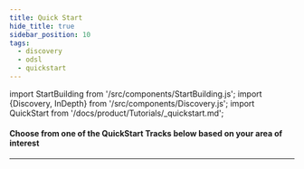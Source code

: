 ```yaml
---
title: Quick Start
hide_title: true
sidebar_position: 10
tags:
  - discovery
  - odsl
  - quickstart
---
```

import StartBuilding from '/src/components/StartBuilding.js';
import {Discovery, InDepth} from '/src/components/Discovery.js';
import QuickStart from '/docs/product/Tutorials/_quickstart.md';

<Discovery title="Quick Start Tracks" text="Choose a QuickStart Track to gain some practical, real-world experience of using OpenDataDSL." />

#### Choose from one of the QuickStart Tracks below based on your area of interest

<QuickStart />

---

<StartBuilding />
